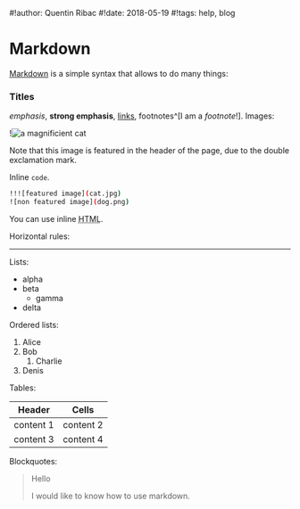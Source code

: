 #!author: Quentin Ribac
#!date: 2018-05-19
#!tags: help, blog

# Markdown
[Markdown](https://daringfireball.net/projects/markdown) is a simple syntax that allows to do many things:

### Titles
*emphasis*, **strong emphasis**, [links](https://reddit.com/), footnotes^[I am a *footnote*!]. Images:

!![a magnificient cat](/media/img/cat.jpg)

Note that this image is featured in the header of the page, due to the double exclamation mark.

Inline `code`.

```bash
!!![featured image](cat.jpg)
![non featured image](dog.png)
```

You can use inline <abbr title="HyperText Markup Language">HTML</abbr>.

Horizontal rules:

---

Lists:

* alpha
* beta
	* gamma
* delta

Ordered lists:

1. Alice
1. Bob
	1. Charlie
1. Denis

Tables:

Header | Cells
---|---
content 1 | content 2
content 3 | content 4

Blockquotes:

> Hello
>
> I would like to know how to use markdown.
